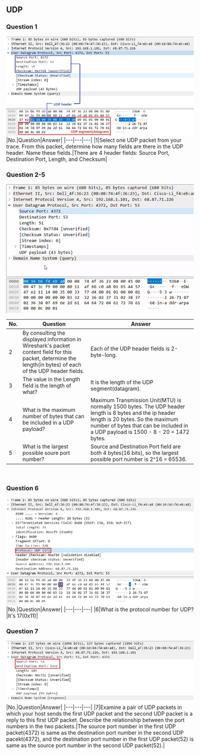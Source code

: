 ## UDP

### Question 1
![screenshot1](https://github.com/chaebum-kim/network-projects/blob/master/wireshark-lab/UDP/screenshot1.JPG)
|No.|Question|Answer|
|---|---|---|
|1|Select one UDP packet from your trace. From this packet, determine how many fields are there in the UDP header. Name these fields.|There are 4 header fields: Source Port, Destination Port, Length, and Checksum|
<br>

### Question 2-5
![header-length](https://github.com/chaebum-kim/network-projects/blob/master/wireshark-lab/UDP/header-length.gif)

|No.|Question|Answer|
|---|---|---|
|2|By consulting the displayed information in Wireshark's packet content field for this packet, determine the length(in bytes) of each of the UDP header fields.|Each of the UDP header fields is 2-byte-long.|
|3|The value in the Length field is the length of what?|It is the length of the UDP segment(datagram).|
|4|What is the maximum number of bytes that can be included in a UDP payload?|Maximum Transmission Unit(MTU) is normally 1500 bytes. The UDP header length is 8 bytes and the ip header length is 20 bytes. So the maximum number of bytes that can be included in a UDP payload is 1500 - 8 - 20 = 1472 bytes.|
|5|What is the largest possible soure port number?|Source and Destination Port field are both 4 bytes(16 bits), so the largest possible port number is 2^16 = 65536.|
<br>

### Question 6
![screenshot2](https://github.com/chaebum-kim/network-projects/blob/master/wireshark-lab/UDP/screenshot2.JPG)
|No.|Question|Answer|
|---|---|---|
|6|What is the protocol number for UDP?|It's 17(0x11)|
<br>

### Question 7
![screenshot3](https://github.com/chaebum-kim/network-projects/blob/master/wireshark-lab/UDP/screenshot3.JPG)
|No.|Question|Answer|
|---|---|---|
|7|Examine a pair of UDP packets in which your host sends the first UDP packet and the second UDP packet is a reply to this first UDP packet. Describe the relationship between the port numbers in the two packets.|The source port number in the first UDP packet(4372) is same as the destination port number in the second UDP pacekt(4372), and the destination port number in the first UDP packet(52) is same as the source port number in the second UDP packet(52).|
